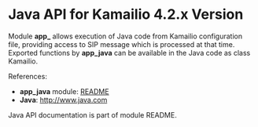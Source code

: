 # Java API for Kamailio 4.2.x Version

Module **app\_** allows execution of Java code from Kamailio
configuration file, providing access to SIP message which is processed
at that time. Exported functions by **app_java** can be available in the
Java code as class Kamailio.

References:

- **app_java** module:
    [README](http://kamailio.org/docs/modules/4.2.x/modules/app_java.html)
- **Java**: <http://www.java.com>

Java API documentation is part of module README.
